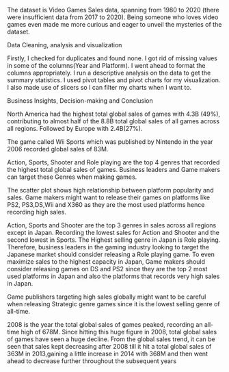 The dataset is Video Games Sales data, spanning from 1980 to 2020 (there were insufficient data from 2017 to 2020). Being someone who loves video games even made me more curious and eager to unveil the mysteries of the dataset.

Data Cleaning, analysis and visualization

Firstly, I checked for duplicates and found none. I got rid of missing values in some of the columns(Year and Platform). I went ahead to format the columns appropriately. I run a descriptive analysis on the data to get the summary statistics. I used pivot tables and pivot charts for my visualization. I also made use of slicers so I can filter my charts when I want to.

Business Insights, Decision-making and Conclusion

North America had the highest total global sales of games with 4.3B (49%), contributing to almost half of the 8.8B total global sales of all games across all regions. Followed by Europe with 2.4B(27%).

The game called Wii Sports which was published by Nintendo in the year 2006 recorded global sales of 83M.

Action, Sports, Shooter and Role playing are the top 4 genres that recorded the highest total global sales of games. Business leaders and Game makers can target these Genres when making games.

The scatter plot shows high relationship between platform popularity and sales. Game makers might want to release their games on platforms like PS2, PS3,DS,Wii and X360 as they are the most used platforms hence recording high sales.

Action, Sports and Shooter are the top 3 genres in sales across all regions except in Japan. Recording the lowest sales for Action and Shooter and the second lowest in Sports. The Highest selling genre in Japan is Role playing. Therefore, business leaders in the gaming industry looking to target the Japanese market should consider releasing a Role playing game. To even maximize sales to the highest capacity in Japan, Game makers should consider releasing games on DS and PS2 since they are the top 2 most used platforms in Japan and also the platforms that records very high sales in Japan.

Game publishers targeting high sales globally might want to be careful when releasing Strategic genre games since it is the lowest selling genre of all-time.

2008 is the year the total global sales of games peaked, recording an all-time high of 678M. Since hitting this huge figure in 2008, total global sales of games have seen a huge decline. From the global sales trend, it can be seen that sales kept decreasing after 2008 till it hit a total global sales of 363M in 2013,gaining a little increase in 2014 with 368M and then went ahead to decrease further throughout the subsequent years
